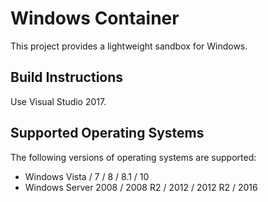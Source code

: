 # Windows Container

This project provides a lightweight sandbox for Windows.

## Build Instructions

Use Visual Studio 2017.

## Supported Operating Systems

The following versions of operating systems are supported:
* Windows Vista / 7 / 8 / 8.1 / 10
* Windows Server 2008 / 2008 R2 / 2012 / 2012 R2 / 2016